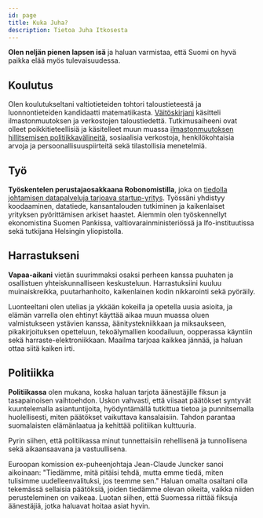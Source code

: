 ```yaml
---
id: page
title: Kuka Juha?
description: Tietoa Juha Itkosesta
---
```


**Olen neljän pienen lapsen isä** ja haluan varmistaa, että Suomi on hyvä paikka elää myös tulevaisuudessa.

## Koulutus

Olen koulutukseltani valtiotieteiden tohtori taloustieteestä ja luonnontieteiden kandidaatti matematiikasta. [Väitöskirjani](https://helda.helsinki.fi/bof/bitstream/handle/123456789/13666/E49.pdf?sequence=1&isAllowed=y) käsitteli ilmastonmuutoksen ja verkostojen taloustiedettä. Tutkimusaiheeni ovat olleet poikkitieteellisiä ja käsitelleet muun muassa [ilmastonmuutoksen hillitsemisen politiikkavälineitä](https://ilmastoraportti.juhaitkonen.fi), sosiaalisia verkostoja, henkilökohtaisia arvoja ja persoonallisuuspiirteitä sekä tilastollisia menetelmiä.

## Työ

**Työskentelen perustajaosakkaana Robonomistilla**, joka on [tiedolla johtamisen datapalveluja tarjoava startup-yritys](https://robonomist.com). Työssäni yhdistyy koodaaminen, datatiede, kansantalouden tutkiminen ja kaikenlaiset yrityksen pyörittämisen arkiset haastet. Aiemmin olen työskennellyt ekonomistina Suomen Pankissa, valtiovarainministeriössä ja Ifo-instituutissa sekä tutkijana Helsingin yliopistolla.

## Harrastukseni

**Vapaa-aikani** vietän suurimmaksi osaksi perheen kanssa puuhaten ja osallistuen yhteiskunnalliseen keskusteluun. Harrastuksiini kuuluu muinaiskreikka, puutarhanhoito, kaikenlainen kodin nikkarointi sekä pyöräily.

Luonteeltani olen utelias ja ykkään kokeilla ja opetella uusia asioita, ja elämän varrella olen ehtinyt käyttää aikaa muun muassa oluen valmistukseen ystävien kanssa, äänitystekniikkaan ja miksaukseen, pikakirjoituksen opetteluun, tekoälymallien koodailuun, oopperassa käyntiin sekä harraste-elektroniikkaan. Maailma tarjoaa kaikkea jännää, ja haluan ottaa siitä kaiken irti.

## Politiikka

**Politiikassa** olen mukana, koska haluan tarjota äänestäjille fiksun ja tasapainoisen vaihtoehdon. Uskon vahvasti, että viisaat päätökset syntyvät kuuntelemalla asiantuntijoita, hyödyntämällä tutkittua tietoa ja punnitsemalla huolellisesti, miten päätökset vaikuttava kansalaisiin. Tahdon parantaa suomalaisten elämänlaatua ja kehittää politiikan kulttuuria.

Pyrin siihen, että politiikassa minut tunnettaisiin rehellisenä ja tunnollisena sekä aikaansaavana ja vastuullisena.

Euroopan komission ex-puheenjohtaja Jean-Claude Juncker sanoi aikoinaan: "Tiedämme, mitä pitäisi tehdä, mutta emme tiedä, miten tulisimme uudelleenvalituksi, jos teemme sen." Haluan omalta osaltani olla tekemässä sellaisia päätöksiä, joiden tiedämme olevan oikeita, vaikka niiden perusteleminen on vaikeaa. Luotan siihen, että Suomessa riittää fiksuja äänestäjiä, jotka haluavat hoitaa asiat hyvin.
